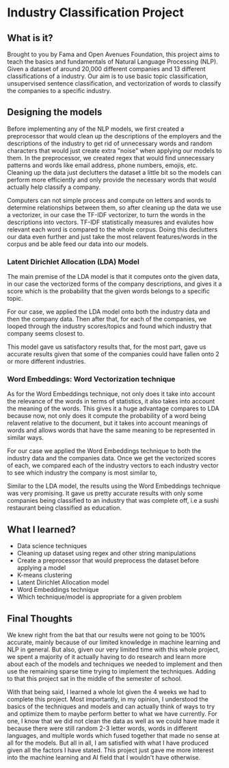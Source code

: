 # Industry Classification Project

## What is it?

Brought to you by Fama and Open Avenues Foundation, this project aims to teach the basics and fundamentals of Natural Language Processing (NLP).
Given a dataset of around 20,000 different companies and 13 different classifications of a industry. 
Our aim is to use basic topic classification, unsupervised sentence classification, and vectorization of words to classify the companies to a specific industry.

## Designing the models

Before implementing any of the NLP models, we first created a preprocessor that would clean up the descriptions of the employers and the descriptions of the industry 
to get rid of unnecessary words and random characters that would just create extra "noise" when applying our models to them.
In the preprocessor, we created regex that would find unnecessary patterns and words like email address, phone numbers, emojis, etc.
Cleaning up the data just declutters the dataset a little bit so the models can perform more efficiently and only provide the necessary words that would actually help classify a company.

Computers can not simple process and compute on letters and words to determine relationships between them, so after cleaning up the data we use a 
vectorizer, in our case the TF-IDF vectorizer, to turn the words in the descriptions into vectors. TF-IDF statistically measures and evalutes 
how relevant each word is compared to the whole corpus. Doing this declutters our data even further and just take the most relavent features/words
in the corpus and be able feed our data into our models. 

### Latent Dirichlet Allocation (LDA) Model

The main premise of the LDA model is that it computes onto the given data, in our case the vectorized forms of the company descriptions,
and gives it a score which is the probability that the given words belongs to a specific topic. 

For our case, we applied the LDA model onto both the industry data and then the company data. 
Then after that, for each of the companies, we looped through the industry scores/topics and found which industry that company seems closest to.

This model gave us satisfactory results that, for the most part, gave us accurate results given that some of the companies could have fallen 
onto 2 or more different industries.

### Word Embeddings: Word Vectorization technique

As for the Word Embeddings technique, not only does it take into account the relevance of the words in terms of statistics, 
it also takes into account the meaning of the words. This gives it a huge advantage compares to LDA because now, not only does it
compute the probability of a word being relavent relative to the document, but it takes into account meanings of words and allows 
words that have the same meaning to be represented in similar ways.

For our case we applied the Word Embeddings technique to both the industry data and the companies data. Once we get the vectorized scores of each,
we compared each of the industry vectors to each industry vector to see which industry the company is most similar to,

Similar to the LDA model, the results using the Word Embeddings technique was very promising. It gave us pretty accurate results with only some companies
being classified to an industry that was complete off, i.e a sushi restaurant being classified as education.

## What I learned?

- Data science techniques
- Cleaning up dataset using regex and other string manipulations
- Create a preprocessor that would preprocess the dataset before applying a model
- K-means clustering
- Latent Dirichlet Allocation model
- Word Embeddings technique
- Which technique/model is appropriate for a given problem


## Final Thoughts

We knew right from the bat that our results were not going to be 100% accurate, mainly because of our limited knowledge in machine learning and 
NLP in general. But also, given our very limited time with this whole project, we spent a majority of it actually having to do research and learn
more about each of the models and techniques we needed to implement and then use the remaining sparse time trying to implement the techniques. Adding
to that this project sat in the middle of the semester of school.

With that being said, I learned a whole lot given the 4 weeks we had to complete this project. Most importantly, in my opinion, I understood the basics
of the techniques and models and can actually think of ways to try and optimize them to maybe perform better to what we have currently. For one, I know that
we did not clean the data as well as we could have made it because there were still random 2-3 letter words, words in different languages, and multiple
words which fused together that made no sense at all for the models. But all in all, I am satisfied with what I have produced given all the factors 
I have stated. This project just gave me more interest into the machine learning and AI field that I wouldn't have otherwise.

